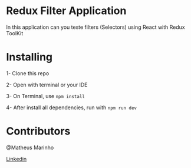 # Redux Filter Application

In this application can you teste filters (Selectors) using React with Redux ToolKit

# Installing

1- Clone this repo

2- Open with terminal or your IDE

3- On Terminal, use `npm install`

4- After install all dependencies, run with `npm run dev`


# Contributors

@Matheus Marinho

[Linkedin](https://www.linkedin.com/in/matheus-marinho-4a1885149/)
